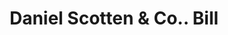 ---
doi: 10.7916/D87H2WMZ
date_other: '1890'
date_other_textual: 1890-1899
form: printed ephemera
genre:
- Invoices
name:
- Daniel Scotten & Co.
object_in_context_url: https://biggert.cul.columbia.edu/items/view/ave_biggert_00608
subject_hierarchical_geographic:
- Detroit, Michigan, United States
subject_name:
- Daniel Scotten & Co.
title: Daniel Scotten & Co.. Bill
sort_title: Daniel Scotten & Co.. Bill
call_number: ave_biggert_00608
coordinates:
- 42.331388888888895,-83.04583333333333
pid: ave_biggert_00608
identifiers: ave_biggert_00608
permalink: /biggert/ave_biggert_00608/
layout: iiif-image-page
---
